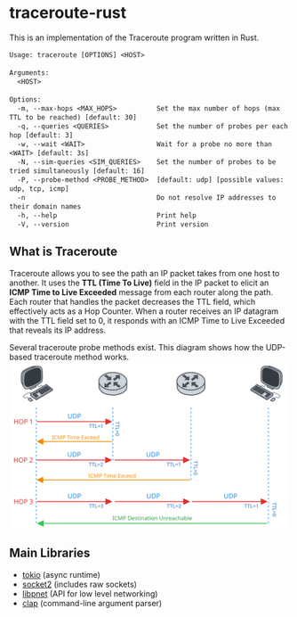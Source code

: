 # traceroute-rust

This is an implementation of the Traceroute program written in Rust.
```
Usage: traceroute [OPTIONS] <HOST>

Arguments:
  <HOST>  

Options:
  -m, --max-hops <MAX_HOPS>          Set the max number of hops (max TTL to be reached) [default: 30]
  -q, --queries <QUERIES>            Set the number of probes per each hop [default: 3]
  -w, --wait <WAIT>                  Wait for a probe no more than <WAIT> [default: 3s]
  -N, --sim-queries <SIM_QUERIES>    Set the number of probes to be tried simultaneously [default: 16]
  -P, --probe-method <PROBE_METHOD>  [default: udp] [possible values: udp, tcp, icmp]
  -n                                 Do not resolve IP addresses to their domain names
  -h, --help                         Print help
  -V, --version                      Print version
```

## What is Traceroute
Traceroute allows you to see the path an IP packet takes from one host to another. It uses the **TTL (Time To Live)** field
in the IP packet to elicit an **ICMP Time to Live Exceeded** message from each router along the path. Each router that handles the
packet decreases the TTL field, which effectively acts as a Hop Counter. When a router receives an IP datagram with the
TTL field set to 0, it responds with an ICMP Time to Live Exceeded that reveals its IP address. 

Several traceroute probe methods exist. This diagram shows how the UDP-based traceroute method works.
![traceroute.svg](traceroute.svg)

## Main Libraries
- [tokio](https://tokio.rs/) (async runtime)
- [socket2](https://crates.io/crates/socket2) (includes raw sockets)
- [libpnet](https://github.com/libpnet/libpnet) (API for low level networking)
- [clap](https://docs.rs/clap/latest/clap/) (command-line argument parser)